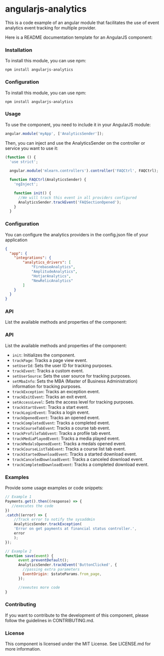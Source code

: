 # angularjs-analytics
This is a code example of an angular module that facilitates 
the use of event analytics event tracking for multiple provider.

Here is a README documentation template for an AngularJS component:

### Installation

To install this module, you can use npm:

```
npm install angularjs-analytics
```

### Configuration

To install this module, you can use npm:

```
npm install angularjs-analytics
```

### Usage

To use the component, you need to include it in your AngularJS module:

```javascript
angular.module('myApp', ['AnalyticsSender']);
```

Then, you can inject and use the AnalyticsSender on the controller or service you want to use it:

```javascript
(function () {
  'use strict';
 
  angular.module('mlearn.controllers').controller('FAQCtrl', FAQCtrl);

  function FAQCtrl(AnalyticsSender) {
    'ngInject';

    function init() {
      //We will track this event in all providers configured
      AnalyticsSender.trackEvent('FAQSectionOpened');
    }
  }
```

### Configuration

You can configure the analytics providers in the config.json file of your application

```json
{
  "app": {
    "integrations": {
        "analytics_drivers": [
            "FirebaseAnalytics",
            "AmplitudeAnalytics",
            "HotjarAnalytics",
            "NewRelicAnalytics"
        ]
    }
  }
}

```

### API

List the available methods and properties of the component:

### API

List the available methods and properties of the component:

- `init`: Initializes the component.
- `trackPage`: Tracks a page view event.
- `setUserId`: Sets the user ID for tracking purposes.
- `trackEvent`: Tracks a custom event.
- `setUserSource`: Sets the user source for tracking purposes.
- `setMbaInfo`: Sets the MBA (Master of Business Administration) information for tracking purposes.
- `trackException`: Tracks an exception event.
- `trackExitEvent`: Tracks an exit event.
- `setAccessLevel`: Sets the access level for tracking purposes.
- `trackStartEvent`: Tracks a start event.
- `trackLoginEvent`: Tracks a login event.
- `trackOpenedEvent`: Tracks an opened event.
- `trackCompletedEvent`: Tracks a completed event.
- `trackCourseTabEvent`: Tracks a course tab event.
- `trackProfileTabEvent`: Tracks a profile tab event.
- `trackMediaPlayedEvent`: Tracks a media played event.
- `trackMedalsOpenedEvent`: Tracks a medals opened event.
- `trackCourseListTabEvent`: Tracks a course list tab event.
- `trackStartedDownloadEvent`: Tracks a started download event.
- `trackCanceledDownloadEvent`: Tracks a canceled download event.
- `trackCompletedDownloadEvent`: Tracks a completed download event.

### Examples

Provide some usage examples or code snippets:

```javascript
// Example 1
Payments.get().then((response) => {
   //executes the code
})
.catch((error) => {
    //Track error to notify the sysaddmin
    AnalyticsSender.trackException(
    'Error on get payments at financial status controller.',
    error
    );
});
```

```javascript
// Example 2
function save(event) {
      event.preventDefault();
      AnalyticsSender.trackEvent('ButtonClicked', {
        //passing extra parameters
        EventOrigin: $stateParams.from_page,
      });

      //exeutes more code
}
```

### Contributing

If you want to contribute to the development of this component, please follow the guidelines in CONTRIBUTING.md.

### License

This component is licensed under the MIT License. See LICENSE.md for more information.